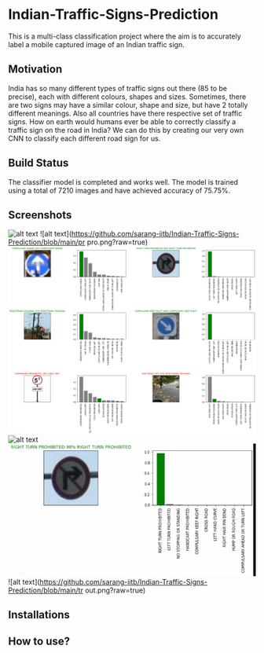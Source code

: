 # Indian-Traffic-Signs-Prediction
This is a multi-class classification project where the aim is to accurately label a mobile captured image of an Indian traffic sign.

## Motivation
India has so many different types of traffic signs out there (85 to be precise), each with different colours, shapes and sizes. Sometimes, there are two signs may have a similar colour, shape and size, but have 2 totally different meanings. Also all countries have there respective set of traffic signs. How on earth would humans ever be able to correctly classify a traffic sign on the road in India? We can do this by creating our very own CNN to classify each different road sign for us.

## Build Status
The classifier model is completed and works well. The model is trained using a total of 7210 images and have achieved accuracy of 75.75%.  

## Screenshots

![alt text](https://github.com/sarang-iitb/Indian-Traffic-Signs-Prediction/blob/main/output_gif.gif?raw=true)
![alt text](https://github.com/sarang-iitb/Indian-Traffic-Signs-Prediction/blob/main/pr pro.png?raw=true)
![alt text](https://github.com/sarang-iitb/Indian-Traffic-Signs-Prediction/blob/main/predd.png?raw=true)
![alt text](https://github.com/sarang-iitb/Indian-Traffic-Signs-Prediction/blob/main/predd3.png?raw=true)
![alt text](https://github.com/sarang-iitb/Indian-Traffic-Signs-Prediction/blob/main/prediction_probability_gif.gif?raw=true)
![alt text](https://github.com/sarang-iitb/Indian-Traffic-Signs-Prediction/blob/main/tr out.png?raw=true)


## Installations

## How to use?

## 
